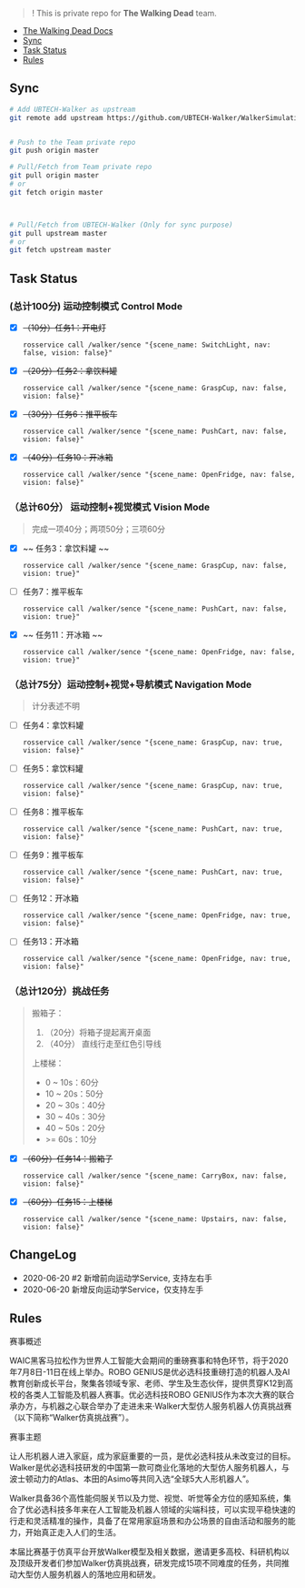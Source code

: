 > ! This is private repo for **The Walking Dead** team.

- [The Walking Dead Docs](./docs.md)
- [Sync](#sync)
- [Task Status](#task-status)
- [Rules](#rules)



## Sync
```bash
# Add UBTECH-Walker as upstream
git remote add upstream https://github.com/UBTECH-Walker/WalkerSimulationFor2020WAIC.git


# Push to the Team private repo
git push origin master

# Pull/Fetch from Team private repo
git pull origin master
# or
git fetch origin master



# Pull/Fetch from UBTECH-Walker (Only for sync purpose)
git pull upstream master
# or
git fetch upstream master

```

## Task Status

### (总计100分) 运动控制模式 Control Mode
- [x] ~~（10分）任务1：开电灯~~ 
    ```
    rosservice call /walker/sence "{scene_name: SwitchLight, nav: false, vision: false}"
    ```
- [x] ~~（20分）任务2：拿饮料罐~~ 
    ```
    rosservice call /walker/sence "{scene_name: GraspCup, nav: false, vision: false}"
    ```
- [x] ~~（30分）任务6：推平板车~~
    ```
    rosservice call /walker/sence "{scene_name: PushCart, nav: false, vision: false}"
    ```
- [x] ~~（40分）任务10：开冰箱~~
    ```
    rosservice call /walker/sence "{scene_name: OpenFridge, nav: false, vision: false}"
    ```

### （总计60分） 运动控制+视觉模式 Vision Mode
> 完成一项40分；两项50分；三项60分
- [x] ~~ 任务3：拿饮料罐 ~~
    ```
    rosservice call /walker/sence "{scene_name: GraspCup, nav: false, vision: true}"
    ```
- [ ] 任务7：推平板车
    ```
    rosservice call /walker/sence "{scene_name: PushCart, nav: false, vision: true}"
    ```
- [x] ~~ 任务11：开冰箱 ~~
    ```
    rosservice call /walker/sence "{scene_name: OpenFridge, nav: false, vision: true}"
    ```


### （总计75分）运动控制+视觉+导航模式 Navigation Mode
> 计分表述不明 
- [ ] 任务4：拿饮料罐
    ```
    rosservice call /walker/sence "{scene_name: GraspCup, nav: true, vision: false}"
    ```
- [ ] 任务5：拿饮料罐
    ```
    rosservice call /walker/sence "{scene_name: GraspCup, nav: true, vision: false}"
    ```
- [ ] 任务8：推平板车
    ```
    rosservice call /walker/sence "{scene_name: PushCart, nav: true, vision: false}"
    ```
- [ ] 任务9：推平板车
    ```
    rosservice call /walker/sence "{scene_name: PushCart, nav: true, vision: false}"
    ```
- [ ] 任务12：开冰箱
    ```
    rosservice call /walker/sence "{scene_name: OpenFridge, nav: true, vision: false}"
    ```
- [ ] 任务13：开冰箱
    ```
    rosservice call /walker/sence "{scene_name: OpenFridge, nav: true, vision: false}"
    ```


### （总计120分）挑战任务
> 搬箱子：
> 1. （20分）将箱子提起离开桌面
> 2. （40分） 直线行走至红色引导线
> 
> 上楼梯：
> -  0 ~ 10s：60分
> - 10 ~ 20s：50分
> - 20 ~ 30s：40分
> - 30 ~ 40s：30分
> - 40 ~ 50s：20分
> - \>= 60s：10分
> 

- [x] ~~（60分）任务14：搬箱子~~
    ```
    rosservice call /walker/sence "{scene_name: CarryBox, nav: false, vision: false}"
    ```
- [x] ~~（60分）任务15：上楼梯~~
    ```
    rosservice call /walker/sence "{scene_name: Upstairs, nav: false, vision: false}"
    ```

## ChangeLog
- 2020-06-20 #2 新增前向运动学Service, 支持左右手
- 2020-06-20 新增反向运动学Service，仅支持左手




## Rules

赛事概述 

WAIC黑客马拉松作为世界人工智能大会期间的重磅赛事和特色环节，将于2020年7月8日-11日在线上举办。ROBO GENIUS是优必选科技重磅打造的机器人及AI教育创新成长平台，聚集各领域专家、老师、学生及生态伙伴，提供贯穿K12到高校的各类人工智能及机器人赛事。优必选科技ROBO GENIUS作为本次大赛的联合承办方，与机器之心联合举办了走进未来·Walker大型仿人服务机器人仿真挑战赛（以下简称“Walker仿真挑战赛”）。  
  
赛事主题

让人形机器人进入家庭，成为家庭重要的一员，是优必选科技从未改变过的目标。Walker是优必选科技研发的中国第一款可商业化落地的大型仿人服务机器人，与波士顿动力的Atlas、本田的Asimo等共同入选“全球5大人形机器人”。

Walker具备36个高性能伺服关节以及力觉、视觉、听觉等全方位的感知系统，集合了优必选科技多年来在人工智能及机器人领域的尖端科技，可以实现平稳快速的行走和灵活精准的操作，具备了在常用家庭场景和办公场景的自由活动和服务的能力，开始真正走入人们的生活。

本届比赛基于仿真平台开放Walker模型及相关数据，邀请更多高校、科研机构以及顶级开发者们参加Walker仿真挑战赛，研发完成15项不同难度的任务，共同推动大型仿人服务机器人的落地应用和研发。
